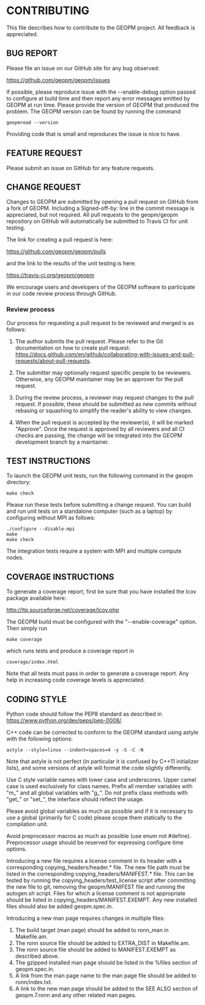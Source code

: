 CONTRIBUTING
============
This file describes how to contribute to the GEOPM project.  All
feedback is appreciated.

BUG REPORT
----------
Please file an issue on our GitHub site for any bug observed:

https://github.com/geopm/geopm/issues

If possible, please reproduce issue with the --enable-debug option
passed to configure at build time and then report any error messages
emitted by GEOPM at run time.  Please provide the version of GEOPM
that produced the problem.  The GEOPM version can be found by running
the command

    geopmread --version

Providing code that is small and reproduces the issue is nice to have.

FEATURE REQUEST
---------------
Please submit an issue on GitHub for any feature requests.

CHANGE REQUEST
--------------

Changes to GEOPM are submitted by opening a pull request on GitHub
from a fork of GEOPM.  Including a Signed-off-by: line in the commit
message is appreciated, but not required.  All pull requests to the
geopm/geopm repository on GitHub will automatically be submitted to
Travis CI for unit testing.

The link for creating a pull request is here:

https://github.com/geopm/geopm/pulls

and the link to the results of the unit testing is here:

https://travis-ci.org/geopm/geopm

We encourage users and developers of the GEOPM software to participate
in our code review process through GitHub.

### Review process

Our process for requesting a pull request to be reviewed and merged
is as follows:

1.  The author submits the pull request.  Please refer to the Git
    documentation on how to create pull request:
    <https://docs.github.com/en/github/collaborating-with-issues-and-pull-requests/about-pull-requests>.

2.  The submitter may optionally request specific people to be reviewers.
    Otherwise, any GEOPM maintainer may be an approver for the pull request.

3.  During the review process, a reviewer may request changes to the pull
    request.  If possible, these should be submitted as new commits
    without rebasing or squashing to simplify the reader's ability to
    view changes.

4.  When the pull request is accepted by the reviewer(s), it will be
    marked "Approve".  Once the request is approved by all reviewers
    and all CI checks are passing, the change will be integrated into
    the GEOPM development branch by a maintainer.

TEST INSTRUCTIONS
-----------------
To launch the GEOPM unit tests, run the following command in the geopm
directory:

    make check

Please run these tests before submitting a change request.  You can
build and run unit tests on a standalone computer (such as a laptop) by
configuring without MPI as follows:

    ./configure --disable-mpi
    make
    make check

The integration tests require a system with MPI and multiple compute nodes.

COVERAGE INSTRUCTIONS
---------------------
To generate a coverage report, first be sure that you have installed
the lcov package available here:

http://ltp.sourceforge.net/coverage/lcov.php

The GEOPM build must be configured with the "--enable-coverage" option.  Then
simply run

    make coverage

which runs tests and produce a coverage report in

    coverage/index.html

Note that all tests must pass in order to generate a coverage report.
Any help in increasing code coverage levels is appreciated.

CODING STYLE
------------

Python code should follow the PEP8 standard as described in
<https://www.python.org/dev/peps/pep-0008/>.

C++ code can be corrected to conform to the GEOPM standard
using astyle with the following options:

    astyle --style=linux --indent=spaces=4 -y -S -C -N

Note that astyle is not perfect (in particular it is confused by C++11
initializer lists), and some versions of astyle will format the code
slightly differently.

Use C style variable names with lower case and underscores.  Upper
camel case is used exclusively for class names.  Prefix all member
variables with "m_" and all global variables with "g_".  Do not prefix
class methods with "get_" or "set_", the interface should reflect the
usage.

Please avoid global variables as much as possible and if it is
necessary to use a global (primarily for C code) please scope them
statically to the compilation unit.

Avoid preprocessor macros as much as possible (use enum not #define).
Preprocessor usage should be reserved for expressing configure time
options.

Introducing a new file requires a license comment in its header with a
corresponding copying_headers/header.* file.  The new file path must
be listed in the corresponding copying_headers/MANIFEST.* file.  This
can be tested by running the copying_headers/test_license script after
committing the new file to git, removing the geopm/MANIFEST file and
running the autogen.sh script.  Files for which a license comment is
not appropriate should be listed in copying_headers/MANIFEST.EXEMPT.
Any new installed files should also be added geopm.spec.in.

Introducing a new man page requires changes in multiple files:
1. The build target (man page) should be added to ronn_man in
   Makefile.am.
2. The ronn source file should be added to EXTRA_DIST in Makefile.am.
3. The ronn source file should be added to MANIFEST.EXEMPT as
   described above.
4. The gzipped installed man page should be listed in the %files section of
   geopm.spec.in.
5. A link from the man page name to the man page file should be added
   to ronn/index.txt.
6. A link to the new man page should be added to the SEE ALSO section of
   geopm.7.ronn and any other related man pages.